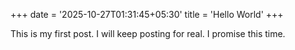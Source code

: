 +++
date = '2025-10-27T01:31:45+05:30'
title = 'Hello World'
+++

This is my first post. I will keep posting for real. I promise this time.
